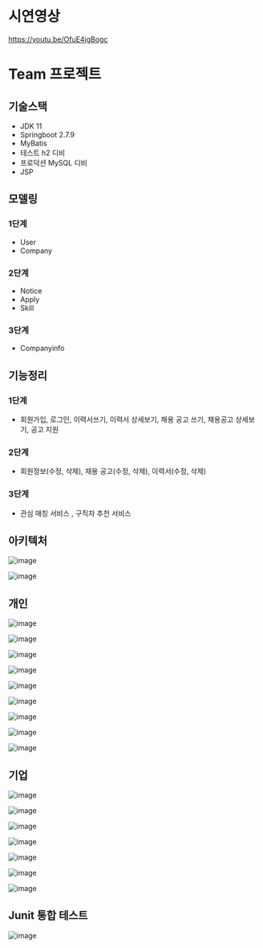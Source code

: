 # 시연영상

https://youtu.be/OfuE4jgBogc


# Team 프로젝트

## 기술스택
- JDK 11
- Springboot 2.7.9
- MyBatis
- 테스트 h2 디비
- 프로덕션 MySQL 디비
- JSP

## 모델링
### 1단계
- User
- Company
### 2단계
- Notice
- Apply
- Skill
### 3단계
- Companyinfo

## 기능정리
### 1단계 
- 회원가입, 로그인, 이력서쓰기, 이력서 상세보기, 채용 공고 쓰기, 채용공고 상세보기, 공고 지원
### 2단계 
- 회원정보(수정, 삭제), 채용 공고(수정, 삭제), 이력서(수정, 삭제)
### 3단계
- 관심 매칭 서비스 , 구직자 추천 서비스



## 아키텍처

![image](https://user-images.githubusercontent.com/122331826/232224926-c62dcf67-b7fa-4b44-aac7-68d7d574c06f.png)


![image](https://user-images.githubusercontent.com/122331826/232224900-bdb89125-22cc-48c8-914d-b1e32d8c4841.png)


## 개인

![image](https://user-images.githubusercontent.com/122331826/232224596-a2bc8b53-2f26-46d1-8f88-b5121df8c5ae.png)

![image](https://user-images.githubusercontent.com/122331826/232224639-917e45e7-1dc3-4519-89e7-a85e9a034bac.png)

![image](https://user-images.githubusercontent.com/122331826/232224658-6e657b43-91a6-4556-8a5c-535df4c39b55.png)

![image](https://user-images.githubusercontent.com/122331826/232224680-65e4a94f-b71f-431d-b792-b1d4195529ea.png)

![image](https://user-images.githubusercontent.com/122331826/232224688-a8c2cd65-9ed6-42ce-99e6-926700789c6a.png)

![image](https://user-images.githubusercontent.com/122331826/232224699-7c6ee9bd-dfd1-44e6-ad8d-7a095c62b9a6.png)

![image](https://user-images.githubusercontent.com/122331826/232224734-87469513-d7e3-4ddd-88b3-783c841d1d8c.png)

![image](https://user-images.githubusercontent.com/122331826/232224748-4970fe62-078b-4432-a4f7-780f9287fda8.png)

![image](https://user-images.githubusercontent.com/122331826/232224764-60e56850-4140-4055-a12e-7aa4a117afd4.png)

## 기업

![image](https://user-images.githubusercontent.com/122331826/232224783-bd55a49f-5bba-46d2-a78a-5a3635511d7e.png)

![image](https://user-images.githubusercontent.com/122331826/232224790-6079c7d8-3b17-4f7e-9060-6cd07d5073fd.png)

![image](https://user-images.githubusercontent.com/122331826/232224800-462f5f09-522e-41c5-8391-578505a4da1c.png)

![image](https://user-images.githubusercontent.com/122331826/232224808-f5dcd65f-d5b2-4c65-9733-db0755e8bede.png)

![image](https://user-images.githubusercontent.com/122331826/232224820-9aaf33ff-b22d-45d5-875d-12b07cccfb28.png)

![image](https://user-images.githubusercontent.com/122331826/232224823-e82c1a0d-3f9d-45fe-9c79-1204385b77b3.png)

![image](https://user-images.githubusercontent.com/122331826/232224834-efd58f06-075e-458f-b09b-98b8b82d4904.png)


## Junit 통합 테스트

![image](https://user-images.githubusercontent.com/122331826/232224851-3c89dd6e-3d7f-480e-9ef3-cd9c8e5e85a7.png)
